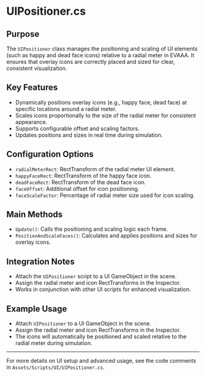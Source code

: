 # UIPositioner.cs

## Purpose
The `UIPositioner` class manages the positioning and scaling of UI elements (such as happy and dead face icons) relative to a radial meter in EVAAA. It ensures that overlay icons are correctly placed and sized for clear, consistent visualization.

## Key Features
- Dynamically positions overlay icons (e.g., happy face, dead face) at specific locations around a radial meter.
- Scales icons proportionally to the size of the radial meter for consistent appearance.
- Supports configurable offset and scaling factors.
- Updates positions and sizes in real time during simulation.

## Configuration Options
- `radialMeterRect`: RectTransform of the radial meter UI element.
- `happyFaceRect`: RectTransform of the happy face icon.
- `deadFaceRect`: RectTransform of the dead face icon.
- `faceOffset`: Additional offset for icon positioning.
- `faceScaleFactor`: Percentage of radial meter size used for icon scaling.

## Main Methods
- `Update()`: Calls the positioning and scaling logic each frame.
- `PositionAndScaleFaces()`: Calculates and applies positions and sizes for overlay icons.

## Integration Notes
- Attach the `UIPositioner` script to a UI GameObject in the scene.
- Assign the radial meter and icon RectTransforms in the Inspector.
- Works in conjunction with other UI scripts for enhanced visualization.

## Example Usage
- Attach `UIPositioner` to a UI GameObject in the scene.
- Assign the radial meter and icon RectTransforms in the Inspector.
- The icons will automatically be positioned and scaled relative to the radial meter during simulation.

---

For more details on UI setup and advanced usage, see the code comments in `Assets/Scripts/UI/UIPositioner.cs`. 